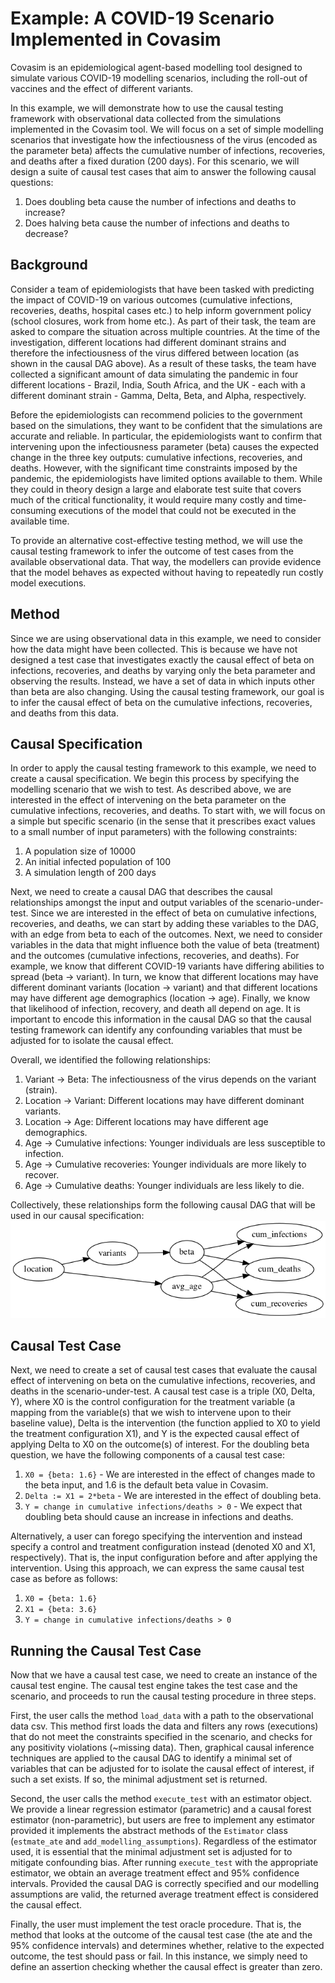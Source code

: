 # Example: A COVID-19 Scenario Implemented in Covasim
Covasim is an epidemiological agent-based modelling tool designed to simulate various COVID-19
modelling scenarios, including the roll-out of vaccines and the effect of different variants.

In this example, we will demonstrate how to use the causal testing framework with observational
data collected from the simulations implemented in the Covasim tool. We will focus on a set of
simple modelling scenarios that investigate how the infectiousness of the virus (encoded as the
parameter beta) affects the cumulative number of infections, recoveries, and deaths after a
fixed duration (200 days). For this scenario, we will design a suite of causal test cases that
aim to answer the following causal questions:

1) Does doubling beta cause the number of infections and deaths to increase?
2) Does halving beta cause the number of infections and deaths to decrease?

## Background
Consider a team of epidemiologists that have been tasked with predicting the impact of COVID-19 on various
outcomes (cumulative infections, recoveries, deaths, hospital cases etc.) to help inform government policy
(school closures, work from home etc.). As part of their task, the team are asked to compare the situation 
across multiple countries. At the time of the investigation, different locations had different dominant
strains and therefore the infectiousness of the virus differed between location (as shown in the causal DAG
above). As a result of these tasks, the team have collected a significant amount of data simulating the
pandemic in four different locations - Brazil, India, South Africa, and the UK - each with a different
dominant strain - Gamma, Delta, Beta, and Alpha, respectively.

Before the epidemiologists can recommend policies to the government based on the simulations, they want to
be confident that the simulations are accurate and reliable. In particular, the epidemiologists want to
confirm that intervening upon the infectiousness parameter (beta) causes the expected change in 
the three key outputs: cumulative infections, recoveries, and deaths. However, with the significant time
constraints imposed by the pandemic, the epidemiologists have limited options available to them. While they
could in theory design a large and elaborate test suite that covers much of the critical functionality, it would
require many costly and time-consuming executions of the model that could not be executed in the available
time.

To provide an alternative cost-effective testing method, we will use the causal testing framework to infer the
outcome of test cases from the available observational data. That way, the modellers can provide evidence that
the model behaves as expected without having to repeatedly run costly model executions.

## Method
Since we are using observational data in this example, we need to consider how the data might have been
collected. This is because we have not designed a test case that investigates exactly the
causal effect of beta on infections, recoveries, and deaths by varying only the beta parameter
and observing the results. Instead, we have a set of data in which inputs other than beta are
also changing. Using the causal testing framework, our goal is to infer the causal effect of
beta on the cumulative infections, recoveries, and deaths from this data.

## Causal Specification
In order to apply the causal testing framework to this example, we need to create a causal specification.
We begin this process by specifying the modelling scenario that we wish to test. As described above, we
are interested in the effect of intervening on the beta parameter on the cumulative infections, recoveries,
and deaths. To start with, we will focus on a simple but specific scenario (in the sense that it prescribes
exact values to a small number of input parameters) with the following constraints:
1. A population size of 10000
2. An initial infected population of 100
3. A simulation length of 200 days

Next, we need to create a causal DAG that describes the causal relationships amongst the input and output variables
of the scenario-under-test. Since we are interested in the effect of beta on cumulative infections, recoveries,
and deaths, we can start by adding these variables to the DAG, with an edge from beta to each of the outcomes. Next,
we need to consider variables in the data that might influence both the value of beta (treatment) and the outcomes
(cumulative infections, recoveries, and deaths). For example, we know that different COVID-19 variants have differing
abilities to spread (beta -> variant). In turn, we know that different locations may have different dominant variants
(location -> variant) and that different locations may have different age demographics (location -> age). Finally, we
know that likelihood of infection, recovery, and death all depend on age. It is important to encode this information in
the causal DAG so that the causal testing framework can identify any confounding variables that must be adjusted for
to isolate the causal effect.

Overall, we identified the following relationships:

1) Variant -> Beta: The infectiousness of the virus depends on the variant (strain).
2) Location -> Variant: Different locations may have different dominant variants.
3) Location -> Age: Different locations may have different age demographics.
4) Age -> Cumulative infections: Younger individuals are less susceptible to infection.
5) Age -> Cumulative recoveries: Younger individuals are more likely to recover.
6) Age -> Cumulative deaths: Younger individuals are less likely to die.

Collectively, these relationships form the following causal DAG that will be used in our
causal specification:
![Causal DAG](dag.png)

## Causal Test Case
Next, we need to create a set of causal test cases that evaluate the causal effect of intervening
on beta on the cumulative infections, recoveries, and deaths in the scenario-under-test. A
causal test case is a triple (X0, Delta, Y), where X0 is the control configuration for the treatment
variable (a mapping from the variable(s) that we wish to intervene upon to their baseline value), Delta
is the intervention (the function applied to X0 to yield the treatment configuration X1), and Y is the
expected causal effect of applying Delta to X0 on the outcome(s) of interest. For the doubling beta
question, we have the following components of a causal test case:
1) `X0 = {beta: 1.6}` - We are interested in the effect of changes made to the beta input, and 1.6 is
the default beta value in Covasim.
2) `Delta := X1 = 2*beta` - We are interested in the effect of doubling beta.
3) `Y = change in cumulative infections/deaths > 0` - We expect that doubling beta should
cause an increase in infections and deaths.

Alternatively, a user can forego specifying the intervention and instead specify a control and
treatment configuration instead (denoted X0 and X1, respectively). That is, the input
configuration before and after applying the intervention. Using this approach, we can express the
same causal test case as before as follows:
1) `X0 = {beta: 1.6}`
2) `X1 = {beta: 3.6}`
3) `Y = change in cumulative infections/deaths > 0`

## Running the Causal Test Case
Now that we have a causal test case, we need to create an instance of the causal test engine. The causal test
engine takes the test case and the scenario, and proceeds to run the causal testing procedure in three steps.

First, the user calls the method `load_data` with a path to the observational data csv. This method first loads the
data and filters any rows (executions) that do not meet the constraints specified in the scenario, and checks for any
positivity violations (~missing data). Then, graphical causal inference techniques are applied to the causal DAG to
identify a minimal set of variables that can be adjusted for to isolate the causal effect of interest, if such a set
exists. If so, the minimal adjustment set is returned.

Second, the user calls the method `execute_test` with an estimator object. We provide a linear regression estimator
(parametric) and a causal forest estimator (non-parametric), but users are free to implement any estimator provided
it implements the abstract methods of the `Estimator` class (`estmate_ate` and `add_modelling_assumptions`). Regardless
of the estimator used, it is essential that the minimal adjustment set is adjusted for to mitigate confounding bias.
After running `execute_test` with the appropriate estimator, we obtain an average treatment effect and 95% confidence
intervals. Provided the causal DAG is correctly specified and our modelling assumptions are valid, the returned average
treatment effect is considered the causal effect.

Finally, the user must implement the test oracle procedure. That is, the method that looks at the outcome of the causal
test case (the ate and the 95% confidence intervals) and determines whether, relative to the expected outcome, the test
should pass or fail. In this instance, we simply need to define an assertion checking whether the causal effect is
greater than zero.




